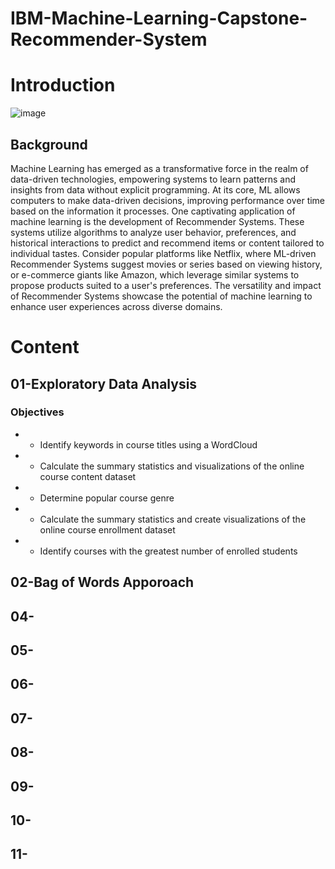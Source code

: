 # IBM-Machine-Learning-Capstone-Recommender-System

# Introduction
![image](https://github.com/natrinJump/IBM_Machine_Learning_Recommender_System/assets/143831822/bbd5f878-d9ef-49f1-ac32-42ac4a4e5305)

## Background
Machine Learning has emerged as a transformative force in the realm of data-driven technologies, empowering systems to learn patterns and insights from data without explicit programming. At its core, ML allows computers to make data-driven decisions, improving performance over time based on the information it processes. One captivating application of machine learning is the development of Recommender Systems. These systems utilize algorithms to analyze user behavior, preferences, and historical interactions to predict and recommend items or content tailored to individual tastes. Consider popular platforms like Netflix, where ML-driven Recommender Systems suggest movies or series based on viewing history, or e-commerce giants like Amazon, which leverage similar systems to propose products suited to a user's preferences. The versatility and impact of Recommender Systems showcase the potential of machine learning to enhance user experiences across diverse domains.

# Content

## 01-Exploratory Data Analysis
### Objectives
* * Identify keywords in course titles using a WordCloud
* * Calculate the summary statistics and visualizations of the online course content dataset
* * Determine popular course genre
* * Calculate the summary statistics and create visualizations of the online course enrollment dataset
* * Identify courses with the greatest number of enrolled students



## 02-Bag of Words Apporoach


## 04-


## 05-


## 06-


## 07-


## 08-


## 09-


## 10-


## 11-




